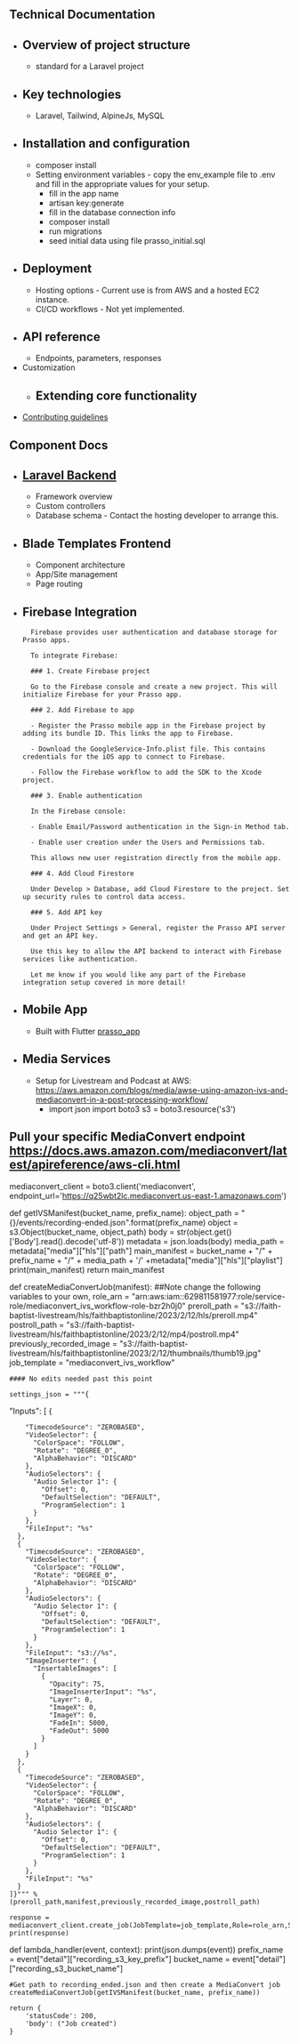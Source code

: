 ## Technical Documentation

- ## Overview of project structure
  - standard for a Laravel project
- ## Key technologies
  - Laravel, Tailwind, AlpineJs, MySQL
- ## Installation and configuration
  - composer install
  - Setting environment variables - copy the env_example file to .env and fill in the appropriate values for your setup.
    - fill in the app name
    - artisan key:generate
    - fill in the database connection info
    - composer install
    - run migrations
    - seed initial data using file prasso_initial.sql
- ## Deployment
  - Hosting options - Current use is from AWS and a hosted EC2 instance. 
  - CI/CD workflows - Not yet implemented.
- ## API reference
  - Endpoints, parameters, responses
- Customization
  - ## Extending core functionality
- [Contributing guidelines](/docs/contributing.md) 





## Component Docs

- ## [Laravel Backend](https://github.com/laravel/laravel)
  - Framework overview
  - Custom controllers
  - Database schema - Contact the hosting developer to arrange this.
- ## Blade Templates Frontend
  - Component architecture
  - App/Site management
  - Page routing
- ## Firebase Integration

        Firebase provides user authentication and database storage for Prasso apps. 

        To integrate Firebase:

        ### 1. Create Firebase project

        Go to the Firebase console and create a new project. This will initialize Firebase for your Prasso app.

        ### 2. Add Firebase to app

        - Register the Prasso mobile app in the Firebase project by adding its bundle ID. This links the app to Firebase.

        - Download the GoogleService-Info.plist file. This contains credentials for the iOS app to connect to Firebase.

        - Follow the Firebase workflow to add the SDK to the Xcode project.

        ### 3. Enable authentication 

        In the Firebase console:

        - Enable Email/Password authentication in the Sign-in Method tab.

        - Enable user creation under the Users and Permissions tab. 

        This allows new user registration directly from the mobile app.

        ### 4. Add Cloud Firestore

        Under Develop > Database, add Cloud Firestore to the project. Set up security rules to control data access.

        ### 5. Add API key 

        Under Project Settings > General, register the Prasso API server and get an API key. 

        Use this key to allow the API backend to interact with Firebase services like authentication.

        Let me know if you would like any part of the Firebase integration setup covered in more detail!

- ## Mobile App
  - Built with Flutter [prasso_app](https://github.com/prasso/prasso_app)

- ## Media Services
  - Setup for Livestream and Podcast at AWS:  https://aws.amazon.com/blogs/media/awse-using-amazon-ivs-and-mediaconvert-in-a-post-processing-workflow/
    -  import json
import boto3
s3 = boto3.resource('s3')

## Pull your specific MediaConvert endpoint https://docs.aws.amazon.com/mediaconvert/latest/apireference/aws-cli.html

mediaconvert_client = boto3.client('mediaconvert', endpoint_url='https://q25wbt2lc.mediaconvert.us-east-1.amazonaws.com')


def getIVSManifest(bucket_name, prefix_name):
    object_path = "{}/events/recording-ended.json".format(prefix_name)
    object = s3.Object(bucket_name, object_path)
    body = str(object.get()['Body'].read().decode('utf-8'))
    metadata = json.loads(body)
    media_path = metadata["media"]["hls"]["path"]
    main_manifest = bucket_name + "/" + prefix_name +  "/" + media_path + '/' +metadata["media"]["hls"]["playlist"]
    print(main_manifest)
    return main_manifest
    
def createMediaConvertJob(manifest):
    ##Note change the following variables to your own, 
    role_arn = "arn:aws:iam::629811581977:role/service-role/mediaconvert_ivs_workflow-role-bzr2h0j0"
    preroll_path = "s3://faith-baptist-livestream/hls/faithbaptistonline/2023/2/12/hls/preroll.mp4"
    postroll_path = "s3://faith-baptist-livestream/hls/faithbaptistonline/2023/2/12/mp4/postroll.mp4"
    previously_recorded_image = "s3://faith-baptist-livestream/hls/faithbaptistonline/2023/2/12/thumbnails/thumb19.jpg"
    job_template = "mediaconvert_ivs_workflow"

    
    #### No edits needed past this point 
    
    settings_json = """{
   "Inputs": [
      {
 
        "TimecodeSource": "ZEROBASED",
        "VideoSelector": {
          "ColorSpace": "FOLLOW",
          "Rotate": "DEGREE_0",
          "AlphaBehavior": "DISCARD"
        },
        "AudioSelectors": {
          "Audio Selector 1": {
            "Offset": 0,
            "DefaultSelection": "DEFAULT",
            "ProgramSelection": 1
          }
        },
        "FileInput": "%s"
      },
      {
        "TimecodeSource": "ZEROBASED",
        "VideoSelector": {
          "ColorSpace": "FOLLOW",
          "Rotate": "DEGREE_0",
          "AlphaBehavior": "DISCARD"
        },
        "AudioSelectors": {
          "Audio Selector 1": {
            "Offset": 0,
            "DefaultSelection": "DEFAULT",
            "ProgramSelection": 1
          }
        },
        "FileInput": "s3://%s",
        "ImageInserter": {
          "InsertableImages": [
            {
              "Opacity": 75,
              "ImageInserterInput": "%s",
              "Layer": 0,
              "ImageX": 0,
              "ImageY": 0,
              "FadeIn": 5000,
              "FadeOut": 5000
            }
          ]
        }
      },
      {
        "TimecodeSource": "ZEROBASED",
        "VideoSelector": {
          "ColorSpace": "FOLLOW",
          "Rotate": "DEGREE_0",
          "AlphaBehavior": "DISCARD"
        },
        "AudioSelectors": {
          "Audio Selector 1": {
            "Offset": 0,
            "DefaultSelection": "DEFAULT",
            "ProgramSelection": 1
          }
        },
        "FileInput": "%s"
      }
    ]}""" % (preroll_path,manifest,previously_recorded_image,postroll_path)
    
    response = mediaconvert_client.create_job(JobTemplate=job_template,Role=role_arn,Settings=json.loads(settings_json))
    print(response)

def lambda_handler(event, context):
    print(json.dumps(event))
    prefix_name = event["detail"]["recording_s3_key_prefix"]
    bucket_name = event["detail"]["recording_s3_bucket_name"]

    #Get path to recording_ended.json and then create a MediaConvert job 
    createMediaConvertJob(getIVSManifest(bucket_name, prefix_name))

    return {
        'statusCode': 200,
        'body': ("Job created")
    }
    
